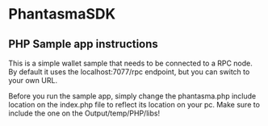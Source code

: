 # PhantasmaSDK

## PHP Sample app instructions

This is a simple wallet sample that needs to be connected to a RPC node. By default it uses the localhost:7077/rpc endpoint, but you can switch to your own URL.

Before you run the sample app, simply change the phantasma.php include location on the index.php file to reflect its location on your pc. Make sure to include the one on the Output/temp/PHP/libs!
